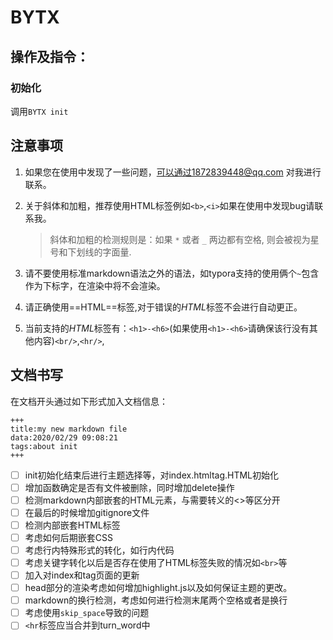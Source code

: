 # BYTX



## 操作及指令：

### 初始化

调用`BYTX init` 



## 注意事项

1.  如果您在使用中发现了一些问题，可以通过1872839448@qq.com 对我进行联系。

2.  关于斜体和加粗，推荐使用HTML标签例如`<b>`,`<i>`如果在使用中发现bug请联系我。

    > 斜体和加粗的检测规则是：如果 `*` 或者 `_` 两边都有空格, 则会被视为星号和下划线的字面量.

3.  请不要使用标准markdown语法之外的语法，如typora支持的使用俩个`~`包含作为下标字，在渲染中将不会渲染。

4.  请正确使用==HTML==标签,对于错误的$HTML$标签不会进行自动更正。

5.  当前支持的$HTML$标签有：`<h1>-<h6>`(如果使用`<h1>-<h6>`请确保该行没有其他内容)`<br/>`,`<hr/>`,

## 文档书写

在文档开头通过如下形式加入文档信息：

```
+++
title:my new markdown file
data:2020/02/29 09:08:21
tags:about init
+++
```

- [ ] init初始化结束后进行主题选择等，对index.htmltag.HTML初始化
- [ ] 增加函数确定是否有文件被删除，同时增加delete操作
- [ ] 检测markdown内部嵌套的HTML元素，与需要转义的<>等区分开
- [ ] 在最后的时候增加gitignore文件
- [ ] 检测内部嵌套HTML标签
- [ ] 考虑如何后期嵌套CSS
- [ ] 考虑行内特殊形式的转化，如行内代码
- [ ] 考虑关键字转化以后是否存在使用了HTML标签失败的情况如`<br>`等
- [ ] 加入对index和tag页面的更新
- [ ] head部分的渲染考虑如何增加highlight.js以及如何保证主题的更改。
- [ ] markdown的换行检测，考虑如何进行检测末尾两个空格或者是换行
- [ ] 考虑使用`skip_space`导致的问题
- [ ] `<hr`标签应当合并到turn_word中